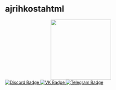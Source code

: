 # ajrihkostahtml
<div id="header" align="center">
  <img src="https://gifdb.com/images/high/black-cat-aggressive-typing-vjhtav6tiwbx1a2c.gif" width="200"/>
</div>
<div id="badges">
  <a href="https://discord.com/badtom2">
    <img src="https://img.shields.io/badge/Discord-blue?style=for-the-badge&logo=Discord&logoColor=white" alt="Discord Badge"/>
  </a>
  <a href="https://vk.com/id479778845">
    <img src="https://img.shields.io/badge/vk-blue?style=for-the-badge&logo=vk&logoColor=white" alt="VK Badge"/>
  </a>
  <a href="https://t.me/BADTOM">
    <img src="https://img.shields.io/badge/Telegram-blue?style=for-the-badge&logo=telegram&logoColor=white" alt="Telegram Badge"/>
  </a>
</div>
